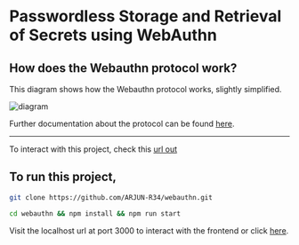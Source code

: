 # Passwordless Storage and Retrieval of Secrets using WebAuthn

How does the Webauthn protocol work?
------------------------------------

This diagram shows how the Webauthn protocol works, slightly simplified.

![diagram](https://passwordless.id/protocols/webauthn/overview.svg)

Further documentation about the protocol can be found [here](https://w3c.github.io/webauthn/).

---------------------------

To interact with this project, check this [url out](https://arjun-r34.github.io/webauthn)

To run this project,
---------------------------
```bash
git clone https://github.com/ARJUN-R34/webauthn.git
```

```bash
cd webauthn && npm install && npm run start
```

Visit the localhost url at port 3000 to interact with the frontend or click [here](http://localhost:3000).
